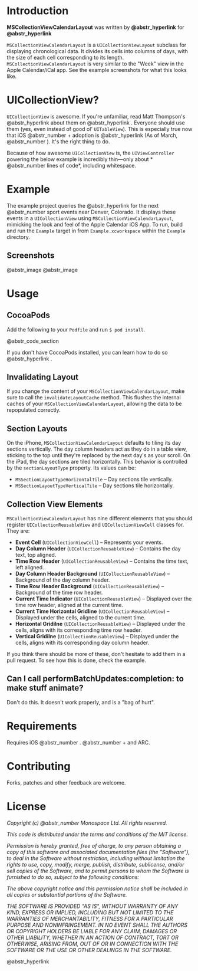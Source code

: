 # Introduction

**MSCollectionViewCalendarLayout** was written by **@abstr_hyperlink** for **@abstr_hyperlink**

`MSCollectionViewCalendarLayout` is a `UICollectionViewLayout` subclass for displaying chronological data. It divides its cells into columns of days, with the size of each cell corresponding to its length. `MSCollectionViewCalendarLayout` is very similar to the "Week" view in the Apple Calendar/iCal app. See the example screenshots for what this looks like.

# UICollectionView?

`UICollectionView` is awesome. If you're unfamiliar, read Matt Thompson's @abstr_hyperlink about them on @abstr_hyperlink . Everyone should use them (yes, even instead of good ol' `UITableView`). This is especially true now that iOS @abstr_number + adoption is @abstr_hyperlink (As of March, @abstr_number ). It's the right thing to do.

Because of how awesome `UICollectionView` is, the `UIViewController` powering the below example is incredibly thin—only about * @abstr_number lines of code*, including whitespace.

# Example

The example project queries the @abstr_hyperlink for the next @abstr_number sport events near Denver, Colorado. It displays these events in a `UICollectionView` using `MSCollectionViewCalendarLayout`, mimicking the look and feel of the Apple Calendar iOS App. To run, build and run the `Example` target in from `Example.xcworkspace` within the `Example` directory.

## Screenshots

@abstr_image @abstr_image 

# Usage

## CocoaPods

Add the following to your `Podfile` and run `$ pod install`.

@abstr_code_section 

If you don't have CocoaPods installed, you can learn how to do so @abstr_hyperlink .

## Invalidating Layout

If you change the content of your `MSCollectionViewCalendarLayout`, make sure to call the `invalidateLayoutCache` method. This flushes the internal caches of your `MSCollectionViewCalendarLayout`, allowing the data to be repopulated correctly.

## Section Layouts

On the iPhone, `MSCollectionViewCalendarLayout` defaults to tiling its day sections vertically. The day column headers act as they do in a table view, sticking to the top until they're replaced by the next day's as your scroll. On the iPad, the day sections are tiled horizontally. This behavior is controlled by the `sectionLayoutType` property. Its values can be:

  * `MSSectionLayoutTypeHorizontalTile` – Day sections tile vertically.
  * `MSSectionLayoutTypeVerticalTile` – Day sections tile horizontally.



## Collection View Elements

`MSCollectionViewCalendarLayout` has nine different elements that you should register `UICollectionReusableView` and `UICollectionViewCell` classes for. They are:

  * **Event Cell** (`UICollectionViewCell`) – Represents your events.
  * **Day Column Header** (`UICollectionReusableView`) – Contains the day text, top aligned.
  * **Time Row Header** (`UICollectionReusableView`) – Contains the time text, left aligned.
  * **Day Column Header Background** (`UICollectionReusableView`) – Background of the day column header.
  * **Time Row Header Background** (`UICollectionReusableView`) – Background of the time row header.
  * **Current Time Indicator** (`UICollectionReusableView`) – Displayed over the time row header, aligned at the current time.
  * **Current Time Horizontal Gridline** (`UICollectionReusableView`) – Displayed under the cells, aligned to the current time.
  * **Horizontal Gridilne** (`UICollectionReusableView`) – Displayed under the cells, aligns with its corresponding time row header.
  * **Vertical Gridilne** (`UICollectionReusableView`) – Displayed under the cells, aligns with its corresponding day column header.



If you think there should be more of these, don't hesitate to add them in a pull request. To see how this is done, check the example.

## Can I call performBatchUpdates:completion: to make stuff animate?

Don't do this. It doesn't work properly, and is a "bag of hurt".

# Requirements

Requires iOS @abstr_number . @abstr_number + and ARC.

# Contributing

Forks, patches and other feedback are welcome.

# License

_Copyright (c) @abstr_number Monospace Ltd. All rights reserved._

_This code is distributed under the terms and conditions of the MIT license._

_Permission is hereby granted, free of charge, to any person obtaining a copy_ _of this software and associated documentation files (the "Software"), to deal_ _in the Software without restriction, including without limitation the rights_ _to use, copy, modify, merge, publish, distribute, sublicense, and/or sell_ _copies of the Software, and to permit persons to whom the Software is_ _furnished to do so, subject to the following conditions:_

_The above copyright notice and this permission notice shall be included in_ _all copies or substantial portions of the Software._

_THE SOFTWARE IS PROVIDED "AS IS", WITHOUT WARRANTY OF ANY KIND, EXPRESS OR_ _IMPLIED, INCLUDING BUT NOT LIMITED TO THE WARRANTIES OF MERCHANTABILITY,_ _FITNESS FOR A PARTICULAR PURPOSE AND NONINFRINGEMENT. IN NO EVENT SHALL THE_ _AUTHORS OR COPYRIGHT HOLDERS BE LIABLE FOR ANY CLAIM, DAMAGES OR OTHER_ _LIABILITY, WHETHER IN AN ACTION OF CONTRACT, TORT OR OTHERWISE, ARISING FROM,_ _OUT OF OR IN CONNECTION WITH THE SOFTWARE OR THE USE OR OTHER DEALINGS IN_ _THE SOFTWARE._

@abstr_hyperlink 

